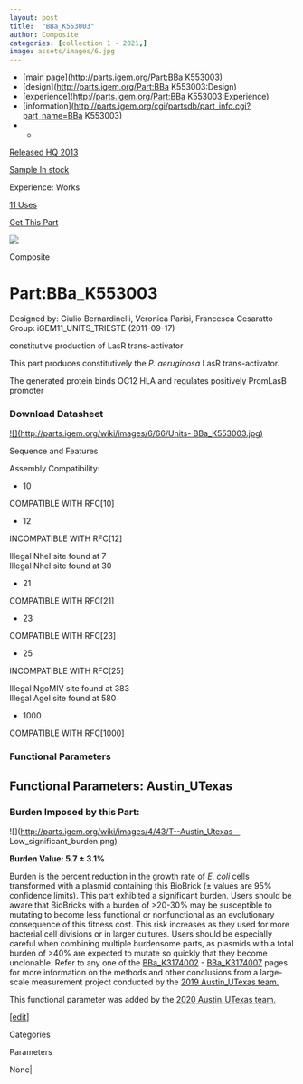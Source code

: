 ```yaml
---
layout: post
title:  "BBa_K553003"
author: Composite
categories: [collection 1 - 2021,] 
image: assets/images/6.jpg
---
```



  * [main page](http://parts.igem.org/Part:BBa K553003)
  * [design](http://parts.igem.org/Part:BBa K553003:Design)
  * [experience](http://parts.igem.org/Part:BBa K553003:Experience)
  * [information](http://parts.igem.org/cgi/partsdb/part_info.cgi?part_name=BBa K553003)
  *   * 

[Released HQ 2013](http://parts.igem.org/Help:Part_Status_Box)

[Sample In stock](http://parts.igem.org/Help:Part_Status_Box)

Experience: Works

[11 Uses](http://parts.igem.org/partsdb/uses.cgi?part=BBa_K553003)

[ Get This Part](http://parts.igem.org/partsdb/get_part.cgi?part=BBa_K553003)

![](http://parts.igem.org/images/partbypart/icon_composite.png)

Composite

# Part:BBa_K553003

Designed by: Giulio Bernardinelli, Veronica Parisi, Francesca Cesaratto
Group: iGEM11_UNITS_TRIESTE   (2011-09-17)

constitutive production of LasR trans-activator

This part produces constitutively the _P. aeruginosa_ LasR trans-activator.

The generated protein binds OC12 HLA and regulates positively PromLasB
promoter

### Download Datasheet

[![](http://parts.igem.org/wiki/images/6/66/Units-
BBa_K553003.jpg)](http://parts.igem.org/wiki/images/9/98/K553003_lasRcost_V.pdf
"BBa_K553003")

  
Sequence and Features

  

Assembly Compatibility:

  * 10

COMPATIBLE WITH RFC[10]

  * 12

INCOMPATIBLE WITH RFC[12]

Illegal NheI site found at 7  
Illegal NheI site found at 30  

  * 21

COMPATIBLE WITH RFC[21]

  * 23

COMPATIBLE WITH RFC[23]

  * 25

INCOMPATIBLE WITH RFC[25]

Illegal NgoMIV site found at 383  
Illegal AgeI site found at 580  

  * 1000

COMPATIBLE WITH RFC[1000]

  

### Functional Parameters

  

  

## Functional Parameters: Austin_UTexas

### Burden Imposed by this Part:

![](http://parts.igem.org/wiki/images/4/43/T--Austin_Utexas--
Low_significant_burden.png)

**Burden Value: 5.7 ± 3.1%**

Burden is the percent reduction in the growth rate of _E. coli_ cells
transformed with a plasmid containing this BioBrick (± values are 95%
confidence limits). This part exhibited a significant burden. Users should be
aware that BioBricks with a burden of >20-30% may be susceptible to mutating
to become less functional or nonfunctional as an evolutionary consequence of
this fitness cost. This risk increases as they used for more bacterial cell
divisions or in larger cultures. Users should be especially careful when
combining multiple burdensome parts, as plasmids with a total burden of >40%
are expected to mutate so quickly that they become unclonable. Refer to any
one of the [BBa_K3174002](http://parts.igem.org/Part:BBa_K3174002) \-
[BBa_K3174007](http://parts.igem.org/Part:BBa_K3174007) pages for more
information on the methods and other conclusions from a large-scale
measurement project conducted by the [2019 Austin_UTexas
team.](https://2019.igem.org/Team:Austin_UTexas)

This functional parameter was added by the [2020 Austin_UTexas
team.](https://2020.igem.org/Team:Austin_UTexas/Contribution)

[[edit](http://parts.igem.org/partsdb/part_info.cgi?part_name=BBa_K553003)]

Categories

Parameters

None|


